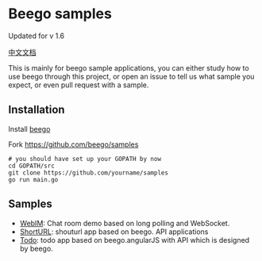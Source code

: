 # Beego samples

Updated for v 1.6

[中文文档](README_ZH.md)

This is mainly for beego sample applications, you can either study how to use beego through this project, or open an issue to tell us what sample you expect, or even pull request with a sample.

## Installation

Install [beego](http://beego.me/docs/install/)

Fork https://github.com/beego/samples

```
# you should have set up your GOPATH by now
cd GOPATH/src
git clone https://github.com/yourname/samples
go run main.go
```

## Samples

- [WebIM](WebIM/README.md): Chat room demo based on long polling and WebSocket.
- [ShortURL](shorturl/README.md): shouturl app based on beego. API applications
- [Todo](todo/README.md): todo app based on beego.angularJS with API which is designed by beego.
